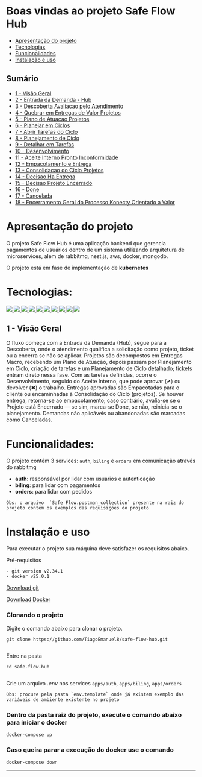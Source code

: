 # Boas vindas ao projeto Safe Flow Hub

- [Apresentação do projeto](#apresentação-do-projeto)
- [Tecnologias](#tecnologias)
- [Funcionalidades](#funcionalidades)
- [Instalação e uso](#instalação-e-uso)

<h2>Sumário</h2>
<ul>
  <li><a href="#visao-geral">1 - Visão Geral</a></li>
  <li><a href="#entrada-demanda">2 - Entrada da Demanda - Hub</a></li>
  <li><a href="#descoberta">3 - Descoberta Avaliacao pelo Atendimento</a></li>
  <li><a href="#entregas-valor">4 - Quebrar em Entregas de Valor Projetos</a></li>
  <li><a href="#plano-atuacao">5 - Plano de Atuacao Projetos</a></li>
  <li><a href="#planejar-ciclos">6 - Planejar em Ciclos</a></li>
  <li><a href="#abrir-tarefas">7 - Abrir Tarefas do Ciclo</a></li>
  <li><a href="#planejamento-ciclo">8 - Planejamento de Ciclo</a></li>
  <li><a href="#detalhar-tarefas">9 - Detalhar em Tarefas</a></li>
  <li><a href="#desenvolvimento">10 - Desenvolvimento</a></li>
  <li><a href="#aceite-interno">11 - Aceite Interno Pronto Inconformidade</a></li>
  <li><a href="#empacotamento">12 - Empacotamento e Entrega</a></li>
  <li><a href="#consolidacao-ciclo">13 - Consolidacao do Ciclo Projetos</a></li>
  <li><a href="#decisao-entrega">14 - Decisao Ha Entrega</a></li>
  <li><a href="#decisao-encerrado">15 - Decisao Projeto Encerrado</a></li>
  <li><a href="#done">16 - Done</a></li>
  <li><a href="#cancelada">17 - Cancelada</a></li>
  <li><a href="#encerramento">18 - Encerramento Geral do Processo Konecty Orientado a Valor</a></li>
</ul>



#  Apresentação do projeto
O projeto Safe Flow Hub é uma aplicação backend que gerencia pagamentos de usuários dentro de um sistema utilizando arquitetura de microservices, além de rabbitmq, nest.js, aws, docker, mongodb.

O projeto está em fase de implementação de **kubernetes**

# Tecnologias:
<div>
  <a href="https://www.typescriptlang.org/">
    <img src="https://img.shields.io/badge/typescript-339933?style=for-the-badge&logo=typescript&color=gray" />
  </a>
  <a href="https://docs.npmjs.com/">
  <img src="https://img.shields.io/badge/Node.js-339933?style=for-the-badge&logo=nodedotjs&color=gray" />
  </a>
  <a href="https://nestjs.com/">
    <img src="https://img.shields.io/badge/nest-339933?style=for-the-badge&logo=nestjs&color=gray" /> 
  </a>
  <a href="https://www.mongodb.com/pt-br">
    <img src="https://img.shields.io/badge/mongodb-339933?style=for-the-badge&logo=mongodb&color=gray" />
  </a>
  <a href="https://mongoosejs.com/">
    <img src="https://img.shields.io/badge/mongoose-339933?style=for-the-badge&logo=mongoose&color=gray" />
  </a>
  <a href="https://rabbitmq.com/">
    <img src="https://img.shields.io/badge/rabbitmq-339933?style=for-the-badge&logo=rabbitmq&color=gray" />
  </a>
  <a href="https://microservices.io/">
    <img src="https://img.shields.io/badge/microservices-339933?style=for-the-badge&logo=microservices&color=gray" />
  </a>
  <a href="https://www.npmjs.com/package/dotenv">
    <img src="https://img.shields.io/badge/dotenv-339933?style=for-the-badge&logo=dotenv&color=gray"/>
  </a>
   <a href="https://git-scm.com/">
    <img src="https://img.shields.io/badge/git-339933?style=for-the-badge&logo=git&color=gray" />
  </a>
   <a href="https://www.docker.com/">
    <img src="https://img.shields.io/badge/docker-339933?style=for-the-badge&logo=docker&color=gray" />
    </a>
</div>


## 1 - Visão Geral <a id="visao-geral"></a>

O fluxo começa com a Entrada da Demanda (Hub), segue para a Descoberta, onde o atendimento qualifica a solicitação como projeto, ticket ou a encerra se não se aplicar. Projetos são decompostos em Entregas Macro, recebendo um Plano de Atuação, depois passam por Planejamento em Ciclo, criação de tarefas e um Planejamento de Ciclo detalhado; tickets entram direto nessa fase. Com as tarefas definidas, ocorre o Desenvolvimento, seguido do Aceite Interno, que pode aprovar (✔) ou devolver (✖) o trabalho. Entregas aprovadas são Empacotadas para o cliente ou encaminhadas à Consolidação do Ciclo (projetos). Se houver entrega, retorna-se ao empacotamento; caso contrário, avalia-se se o Projeto está Encerrado — se sim, marca-se Done, se não, reinicia-se o planejamento. Demandas não aplicáveis ou abandonadas são marcadas como Canceladas.

# Funcionalidades:

O projeto contém 3 services: `auth`, `biling` e `orders` em comunicação através do rabbitmq

- **auth**: responsável por lidar com usuarios e autenticação
- **biling**: para lidar com pagamentos
- **orders**: para lidar com pedidos

```  
Obs: o arquivo  `Safe Flow.postman_collection` presente na raiz do projeto contém os exemplos das requisições do projeto
```


# Instalação e uso

Para executar o projeto sua máquina deve satisfazer os requisitos abaixo.  
  
Pré-requisitos  
  
```  
- git version v2.34.1  
- docker v25.0.1

```
  
[Download git](https://git-scm.com/book/en/v2/Getting-Started-Installing-Git)  

[Download Docker](https://docs.docker.com/engine/install/) 
  
### Clonando o projeto  
  
Digite o comando abaixo para clonar o projeto.  
  
```  
git clone https://github.com/TiagoEmanuel8/safe-flow-hub.git
  
```  
  
Entre na pasta  
  
```  
cd safe-flow-hub
  
```

Crie um arquivo *.env* nos services `apps/auth`, `apps/biling`, `apps/orders`
```  
Obs: procure pela pasta `env.template` onde já existem exemplo das variáveis de ambiente existente no projeto 
```


### Dentro da pasta raiz do projeto, execute o comando abaixo para iniciar o docker  
  
```  
docker-compose up
```  

### Caso queira parar a execução do docker use o comando
  
```  
docker-compose down
```  

---
